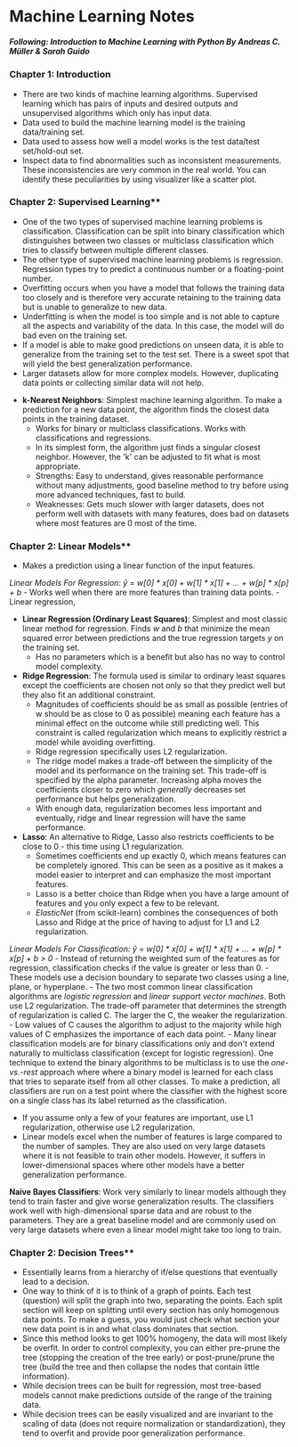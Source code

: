 # Machine Learning Notes
##### Following: Introduction to Machine Learning with Python By Andreas C. Müller & Sarah Guido

### Chapter 1: Introduction
- There are two kinds of machine learning algorithms. Supervised learning which has pairs of inputs and desired outputs and unsupervised algorithms which only has input data.
- Data used to build the machine learning model is the training data/training set.
- Data used to assess how well a model works is the test data/test set/hold-out set.
- Inspect data to find abnormalities such as inconsistent measurements. These inconsistencies are very common in the real world. You can identify these peculiarities by using visualizer like a scatter plot.

### Chapter 2: Supervised Learning**
- One of the two types of supervised machine learning problems is classification. Classification can be split into binary classification which distinguishes between two classes or multiclass classification which tries to classify between multiple different classes.
- The other type of supervised machine learning problems is regression. Regression types try to predict a continuous number or a floating-point number.
- Overfitting occurs when you have a model that follows the training data too closely and is therefore very accurate retaining to the training data but is unable to generalize to new data.
- Underfitting is when the model is too simple and is not able to capture all the aspects and variability of the data. In this case, the model will do bad even on the training set.
- If a model is able to make good predictions on unseen data, it is able to generalize from the training set to the test set. There is a sweet spot that will yield the best generalization performance.
- Larger datasets allow for more complex models. However, duplicating data points or collecting similar data will not help.

* **k-Nearest Neighbors**: Simplest machine learning algorithm. To make a prediction for a new data point, the algorithm finds the closest data points in the training dataset.
    - Works for binary or multiclass classifications. Works with classifications and regressions.
    - In its simplest form, the algorithm just finds a singular closest neighbor. However, the 'k' can be adjusted to fit what is most appropriate.
    - Strengths: Easy to understand, gives reasonable performance without many adjustments, good baseline method to try before using more advanced techniques, fast to build.
    - Weaknesses: Gets much slower with larger datasets, does not perform well with datasets with many features, does bad on datasets where most features are 0 most of the time.
    
### Chapter 2: Linear Models**
- Makes a prediction using a linear function of the input features.

*Linear Models For Regression: ŷ = w[0] * x[0] + w[1] * x[1] + ... + w[p] * x[p] + b*
    - Works well when there are more features than training data points.
    - Linear regression, 
* **Linear Regression (Ordinary Least Squares)**: Simplest and most classic linear method for regression. Finds *w* and *b* that minimize the mean squared error between predictions and the true regression targets *y* on the training set.
    - Has no parameters which is a benefit but also has no way to control model complexity.
* **Ridge Regression**: The formula used is similar to ordinary least squares except the coefficients are chosen not only so that they predict well but they also fit an additional constraint.
    - Magnitudes of coefficients should be as small as possible (entries of w should be as close to 0 as possible) meaning each feature has a minimal effect on the outcome while still predicting well. This constraint is called regularization which means to explicitly restrict a model while avoiding overfitting.
    - Ridge regression specifically uses L2 regularization.
    - The ridge model makes a trade-off between the simplicity of the model and its performance on the training set. This trade-off is specified by the alpha parameter. Increasing alpha moves the coefficients closer to zero which *generally* decreases set performance but helps generalization.
    - With enough data, regularization becomes less important and eventually, ridge and linear regression will have the same performance.
* **Lasso**: An alternative to Ridge, Lasso also restricts coefficients to be close to 0 - this time using L1 regularization.
    - Sometimes coefficients end up exactly 0, which means features can be completely ignored. This can be seen as a positive as it makes a model easier to interpret and can emphasize the most important features.
    - Lasso is a better choice than Ridge when you have a large amount of features and you only expect a few to be relevant.
    - *ElasticNet* (from scikit-learn) combines the consequences of both Lasso and Ridge at the price of having to adjust for L1 and L2 regularization.

*Linear Models For Classification: ŷ = w[0] * x[0] + w[1] * x[1] + ... + w[p] * x[p] + b > 0*
    - Instead of returning the weighted sum of the features as for regression, classification checks if the value is greater or less than 0.
    - These models use a decision boundary to separate two classes using a line, plane, or hyperplane.
    - The two most common linear classification algorithms are *logistic regression* and *linear support vector machines*. Both use L2 regularization. The trade-off parameter that determines the strength of regularization is called C. The larger the C, the weaker the regularization.
    - Low values of C causes the algorithm to adjust to the majority while high values of C emphasizes the importance of each data point.
    - Many linear classification models are for binary classifications only and don't extend naturally to multiclass classification (except for logistic regression). One technique to extend the binary algorithms to be multiclass is to use the *one-vs.-rest* approach where where a binary model is learned for each class that tries to separate itself from all other classes. To make a prediction, all classifiers are run on a test point where the classifier with the highest score on a single class has its label returned as the classification.

- If you assume only a few of your features are important, use L1 regularization, otherwise use L2 regularization.
- Linear models excel when the number of features is large compared to the number of samples. They are also used on very large datasets where it is not feasible to train other models. However, it suffers in lower-dimensional spaces where other models have a better generalization performance.

**Naive Bayes Classifiers**: Work very similarly to linear models although they tend to train faster and give worse generalization results. The classifiers work well with high-dimensional sparse data and are robust to the parameters. They are a great baseline model and are commonly used on very large datasets where even a linear model might take too long to train.

### Chapter 2: Decision Trees**
- Essentially learns from a hierarchy of if/else questions that eventually lead to a decision.
- One way to think of it is to think of a graph of points. Each test (question) will split the graph into two, separating the points. Each split section will keep on splitting until every section has only homogenous data points. To make a guess, you would just check what section your new data point is in and what class dominates that section.
- Since this method looks to get 100% homogeny, the data will most likely be overfit. In order to control complexity, you can either pre-prune the tree (stopping the creation of the tree early) or post-prune/prune the tree (build the tree and then collapse the nodes that contain little information).
- While decision trees can be built for regression, most tree-based models cannot make predictions outside of the range of the training data.
- While decision trees can be easily visualized and are invariant to the scaling of data (does not require normalization or standardization), they tend to overfit and provide poor generalization performance.